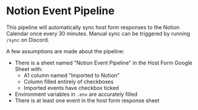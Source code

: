 # Notion Event Pipeline

This pipeline will automatically sync host form responses to the Notion Calendar
once every 30 minutes. Manual sync can be triggered by running `/sync` on Discord.

A few assumptions are made about the pipeline:
- There is a sheet named "Notion Event Pipeline" in the Host Form Google Sheet with:
    - A1 column named "Imported to Notion"
    - Column filled entirely of checkboxes
    - Imported events have checkbox ticked
- Environment variables in `.env` are accurately filled
- There is at least one event in the host form response sheet
